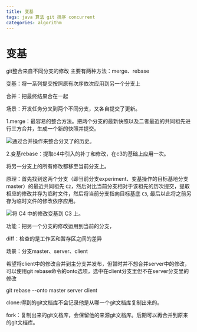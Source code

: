 ```yaml
---
title: 变基
tags: java 算法 git 排序 concurrent
categories: algorithm
---
```


# 变基

git整合来自不同分支的修改  主要有两种方法：merge、rebase

变基：将一系列提交按照原有次序依次应用到另一个分支上

合并：把最终结果合在一起





场景：开发任务分叉到两个不同分支，又各自提交了更新。

1.merge：最容易的整合方法。把两个分支的最新快照以及二者最近的共同祖先进行三方合并，生成一个新的快照并提交。

![通过合并操作来整合分叉了的历史。](https://git-scm.com/book/en/v2/images/basic-rebase-2.png)

2.变基rebase：提取c4中引入的补丁和修改，在c3的基础上应用一次。

将另一分支上的所有修改都移至当前分支上。

原理：首先找到这两个分支（即当前分支experiment、变基操作的目标基地分支master）的最近共同祖先 `C2`，然后对比当前分支相对于该祖先的历次提交，提取相应的修改并存为临时文件，然后将当前分支指向目标基底 `C3`, 最后以此将之前另存为临时文件的修改依序应用。

![将 `C4` 中的修改变基到 `C3` 上。](https://git-scm.com/book/en/v2/images/basic-rebase-3.png)

功能：把另一个分支的修改运用到当前的分支，

diff：检查的是工作区和暂存区之间的差异





场景：分支master、server、client

​			希望将client中的修改合并到主分支并发布，但暂时并不想合并server中的修改，可以使用git rebase命令的onto选项，选中在client分支里但不在server分支里的修改

git rebase --onto master server client







clone:得到的git文档库不会记录他是从哪一个git文档库复制出来的。

fork：复制出来的git文档库，会保留他的来源git文档库。后期可以再合并到原来的git文档库。

